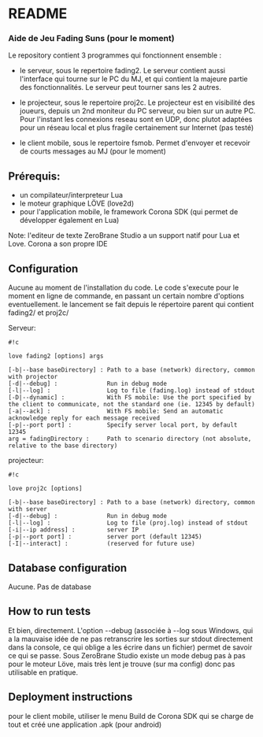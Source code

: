 # README #

### Aide de Jeu Fading Suns (pour le moment) ###

Le repository contient 3 programmes qui fonctionnent ensemble :

- le serveur, sous le repertoire fading2. Le serveur contient aussi l'interface qui tourne sur le PC du MJ, et qui contient la majeure partie des fonctionnalités. Le serveur peut tourner sans les 2 autres.

- le projecteur, sous le repertoire proj2c. Le projecteur est en visibilité des joueurs, depuis un 2nd moniteur du PC serveur, ou bien sur un autre PC. Pour l'instant les connexions reseau sont en UDP, donc plutot adaptées pour un réseau local et plus fragile certainement sur Internet (pas testé)

- le client mobile, sous le repertoire fsmob. Permet d'envoyer et recevoir de courts messages au MJ (pour le moment)

## Prérequis:
- un compilateur/interpreteur Lua
- le moteur graphique LÖVE (love2d)
- pour l'application mobile, le framework Corona SDK (qui permet de développer également en Lua)

Note: l'editeur de texte ZeroBrane Studio a un support natif pour Lua et Love. Corona a son propre IDE

## Configuration
Aucune au moment de l'installation du code.
Le code s'execute pour le moment en ligne de commande, en passant un certain nombre d'options eventuellement.
le lancement se fait depuis le répertoire parent qui contient fading2/ et proj2c/

Serveur:


```
#!c

love fading2 [options] args

[-b|--base baseDirectory] : Path to a base (network) directory, common with projector
[-d|--debug] :              Run in debug mode
[-l|--log] :                Log to file (fading.log) instead of stdout
[-D|--dynamic] :            With FS mobile: Use the port specified by the client to communicate, not the standard one (ie. 12345 by default)
[-a|--ack] :                With FS mobile: Send an automatic acknowledge reply for each message received
[-p|--port port] :          Specify server local port, by default 12345
arg = fadingDirectory :     Path to scenario directory (not absolute, relative to the base directory)
```

projecteur:


```
#!c

love proj2c [options]

[-b|--base baseDirectory] : Path to a base (network) directory, common with server
[-d|--debug] :              Run in debug mode
[-l|--log] :                Log to file (proj.log) instead of stdout
[-i|--ip address] :         server IP 
[-p|--port port] :          server port (default 12345)
[-I|--interact] :           (reserved for future use)

```

## Database configuration
Aucune. Pas de database

## How to run tests
Et bien, directement. L'option --debug (associée à --log sous Windows, qui a la mauvaise idée de ne pas retranscrire les sorties sur stdout directement dans la console, ce qui oblige a les écrire dans un fichier) permet de savoir ce qui se passe. Sous ZeroBrane Studio existe un mode debug pas à pas pour le moteur Löve, mais très lent je trouve (sur ma config) donc pas utilisable en pratique.


## Deployment instructions

pour le client mobile, utiliser le menu Build de Corona SDK qui se charge de tout et créé une application .apk (pour android)